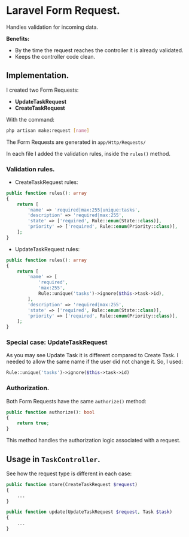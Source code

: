 # Laravel Form Request.

Handles validation for incoming data.

**Benefits:**
- By the time the request reaches the controller it is already validated.
- Keeps the controller code clean.

## Implementation.
I created two Form Requests:
- **UpdateTaskRequest**
- **CreateTaskRequest**

With the command:
```bash
php artisan make:request [name]
```
The Form Requests are generated in `app/Http/Requests/`

In each file I added the validation rules, inside the `rules()` method.

### Validation rules.
- CreateTaskRequest rules:
```php
public function rules(): array
{
    return [
        'name' => 'required|max:255|unique:tasks',
        'description' => 'required|max:255',
        'state' => ['required', Rule::enum(State::class)],
        'priority' => ['required', Rule::enum(Priority::class)],
    ];
}
```

- UpdateTaskRequest rules:
```php
public function rules(): array
{
    return [
        'name' => [
            'required',
            'max:255',
            Rule::unique('tasks')->ignore($this->task->id),
        ],
        'description' => 'required|max:255',
        'state' => ['required', Rule::enum(State::class)],
        'priority' => ['required', Rule::enum(Priority::class)],
    ];
}
```

### Special case: **UpdateTaskRequest**
As you may see Update Task it is different compared to Create Task. I needed to allow the same name if the user did not change it. So, I used:
```php
Rule::unique('tasks')->ignore($this->task->id)
```

### Authorization.
Both Form Requests have the same `authorize()` method:

```php
public function authorize(): bool
{
    return true;
}
```

This method handles the authorization logic associated with a request.

## Usage in `TaskController`.
See how the request type is different in each case:
```php
public function store(CreateTaskRequest $request)
{
    ...
}
```

```php
public function update(UpdateTaskRequest $request, Task $task)
{
    ...
}
```
